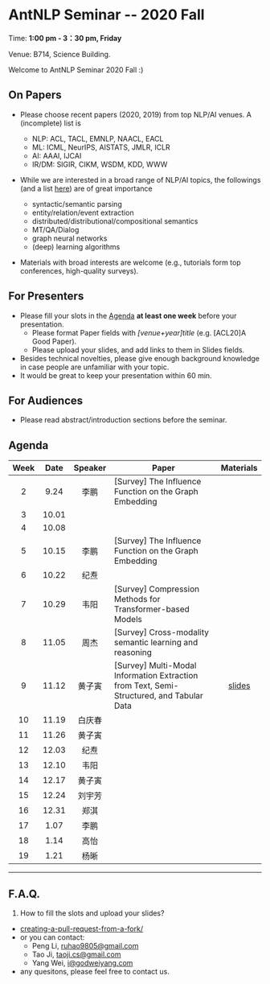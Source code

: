 # AntNLP Seminar -- 2020 Fall

Time: **1:00 pm - 3：30 pm, Friday**

Venue: B714, Science Building.

Welcome to AntNLP Seminar 2020 Fall :)

## On Papers

- Please choose recent papers (2020, 2019) from top NLP/AI venues. A (incomplete) list is
  - NLP: ACL, TACL, EMNLP, NAACL, EACL
  - ML:  ICML, NeurIPS, AISTATS, JMLR, ICLR
  - AI:  AAAI, IJCAI
  - IR/DM: SIGIR, CIKM, WSDM, KDD, WWW

- While we are interested in a broad range of NLP/AI topics, the followings (and a list [here](https://slack-files.com/T22T1UP8Q-FLT6K0WDV-c037db5283)) are of great importance

  - syntactic/semantic parsing
  - entity/relation/event extraction
  - distributed/distributional/compositional semantics
  - MT/QA/Dialog
  - graph neural networks
  - (deep) learning algorithms

- Materials with broad interests are welcome (e.g., tutorials form top conferences, high-quality surveys).

## For Presenters

- Please fill your slots in the [Agenda](#agenda) **at least one week** before your presentation.
  - Please format Paper fields with *[venue+year]title* (e.g. [ACL20]A Good Paper).
  - Please upload your slides, and add links to them in Slides fields.
- Besides technical novelties, please give enough background knowledge in case people are unfamiliar with your topic.
- It would be great to keep your presentation within 60 min.

## For Audiences

- Please read abstract/introduction sections before the seminar.

## Agenda

| Week   | Date | Speaker   | Paper   | Materials |
| :---:  | :---: | :---: | --- | :---: |
| 2      |  9.24 |  李鹏  | [Survey] The Influence Function on the Graph Embedding | |
| 3      |  10.01 |        |  | |
| 4       |  10.08 |        |  ||
| 5      |  10.15 |    李鹏    |  [Survey] The Influence Function on the Graph Embedding   ||
| 6      |  10.22 |    纪焘    |     ||
| 7      |  10.29  |   韦阳   | [Survey] Compression Methods for Transformer-based Models   ||
| 8      | 11.05   |   周杰   | [Survey] Cross-modality semantic learning and reasoning    ||
| 9      |  11.12    |     黄子寅  | [Survey] Multi-Modal Information Extraction from Text, Semi-Structured, and Tabular Data    |[slides](https://sites.google.com/view/acl-2020-multi-modal-ie)|
| 10      |  11.19    |  白庆春    |    ||
| 11      |  11.26    |   黄子寅    |    ||
| 12     |  12.03  |   纪焘    |    ||
| 13     |  12.10  |  韦阳    |    ||
| 14     |  12.17  |  黄子寅    |    ||
| 15     |  12.24  |  刘宇芳   |    ||
| 16     |  12.31  |  郑淇    |    ||
| 17     |  1.07  |    李鹏  |    ||
| 18     |  1.14  |    高怡   |    ||
| 19     |  1.21  |    杨晰   |    ||


---
## F.A.Q.

1. How to fill the slots and upload your slides?
- [creating-a-pull-request-from-a-fork/](https://help.github.com/articles/creating-a-pull-request-from-a-fork/)
- or you can contact:
  - Peng Li, <ruhao9805@gmail.com>
  - Tao Ji, <taoji.cs@gmail.com>
  - Yang Wei, <i@godweiyang.com>
- any quesitons, please feel free to contact us.
